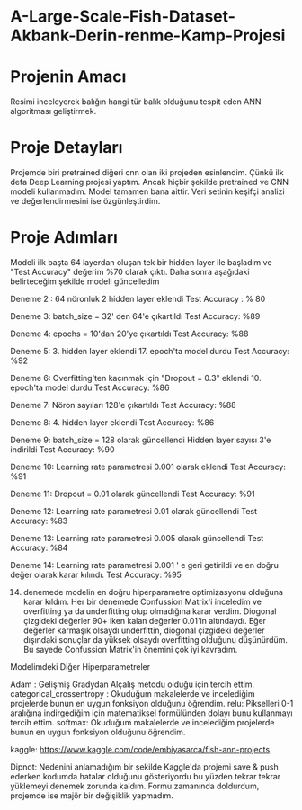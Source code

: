 # A-Large-Scale-Fish-Dataset-Akbank-Derin-renme-Kamp-Projesi

# Projenin Amacı

Resimi inceleyerek balığın hangi tür balık olduğunu tespit eden ANN algoritması geliştirmek.

# Proje Detayları

Projemde biri pretrained diğeri cnn olan iki projeden esinlendim. Çünkü ilk defa Deep Learning projesi yaptım. Ancak hiçbir şekilde pretrained ve CNN modeli kullanmadım. Model tamamen bana aittir. Veri setinin keşifçi analizi ve değerlendirmesini ise özgünleştirdim.

# Proje Adımları

Modeli ilk başta 64 layerdan oluşan tek bir hidden layer ile başladım ve "Test Accuracy" değerim %70 olarak çıktı.
Daha sonra aşağıdaki belirteceğim şekilde modeli güncelledim

Deneme 2 :
  64 nöronluk 2 hidden layer eklendi
  Test Accuracy : % 80

Deneme 3:
  batch_size = 32' den 64'e çıkartıldı
  Test Accuracy: %89

Deneme 4:
  epochs = 10'dan 20'ye çıkartıldı
  Test Accuracy: %88

Deneme 5:
  3. hidden layer eklendi
  17. epoch'ta model durdu
  Test Accuracy: %92

Deneme 6:
  Overfitting'ten kaçınmak için "Dropout = 0.3" eklendi
  10. epoch'ta model durdu
  Test Accuracy: %86

Deneme 7:
  Nöron sayıları 128'e çıkartıldı
  Test Accuracy: %88

Deneme 8:
  4. hidden layer eklendi
  Test Accuracy: %86

Deneme 9:
  batch_size = 128 olarak güncellendi
  Hidden layer sayısı 3'e indirildi
  Test Accuracy: %90

Deneme 10:
  Learning rate parametresi 0.001 olarak eklendi
  Test Accuracy: %91

Deneme 11:
  Dropout = 0.01 olarak güncellendi
  Test Accuracy: %91

Deneme 12:
  Learning rate parametresi 0.01 olarak güncellendi
  Test Accuracy: %83

Deneme 13:
  Learning rate parametresi 0.005 olarak güncellendi
  Test Accuracy: %84

Deneme 14:
  Learning rate parametresi 0.001 ' e geri getirildi ve en doğru değer olarak karar kılındı.
  Test Accuracy: %95

14. denemede modelin en doğru hiperparametre optimizasyonu olduğuna karar kıldım. Her bir denemede Confussion Matrix'i inceledim ve overfitting ya da underfitting olup olmadığına karar verdim. Diogonal çizgideki değerler 90+ iken kalan değerler 0.01'in altındaydı.
Eğer değerler karmaşık olsaydı underfittin, diogonal çizgideki değerler dışındaki sonuçlar da yüksek olsaydı overfitting olduğunu düşünürdüm. Bu sayede Confussion Matrix'in önemini çok iyi kavradım.

Modelimdeki Diğer Hiperparametreler

Adam : Gelişmiş Gradydan Alçalış metodu olduğu için tercih ettim.
categorical_crossentropy : Okuduğum makalelerde ve incelediğim projelerde bunun en uygun fonksiyon olduğunu öğrendim.
relu: Pikselleri 0-1 aralığına indirgediğim için matematiksel formülünden dolayı bunu kullanmayı tercih ettim.
softmax: Okuduğum makalelerde ve incelediğim projelerde bunun en uygun fonksiyon olduğunu öğrendim.

kaggle: https://www.kaggle.com/code/embiyasarca/fish-ann-projects

Dipnot: Nedenini anlamadığım bir şekilde Kaggle'da projemi save & push ederken kodumda hatalar olduğunu gösteriyordu bu yüzden tekrar tekrar yüklemeyi denemek zorunda kaldım. Formu zamanında doldurdum, projemde ise majör bir değişiklik yapmadım.


























